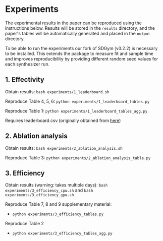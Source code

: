 # Experiments

The experimental results in the paper can be reproduced using the instructions below.
Results will be stored in the ``results`` directory, and the paper's tables will be automatically generated and placed in the ``output`` directory.

To be able to run the experiments our fork of SDGym (v0.2.2) is necessary to be installed.
This extends the package to measure fit and sample time and improves reproducibility by providing different random seed values for each synthesizer run.

## 1. Effectivity 

Obtain results: ```bash experiments/1_leaderboard.sh ```

Reproduce Table 4, 5, 6: ```python experiments/1_leaderboard_tables.py```

Reproduce Table 1: ```python experiments/1_leaderboard_tables_agg.py```

Requires leaderboard.csv (originally obtained from [here](https://github.com/sdv-dev/SDGym/blob/master/sdgym/leaderboard.csv))

## 2. Ablation  analysis

Obtain results: ```bash experiments/2_ablation_analysis.sh```

Reproduce Table 3: ```python experiments/2_ablation_analysis_table.py```

## 3. Efficiency 

Obtain results (warning: takes multiple days):  ```bash experiments/3_efficiency_cpu.sh``` and  ```bash experiments/3_efficiency_gpu.sh```

Reproduce Table 7, 8 and 9 supplementary material:
- ```python experiments/3_efficiency_tables.py```

Reproduce Table 2
- ```python experiments/3_efficiency_tables_agg.py```


